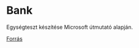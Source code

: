 # Bank
Egységteszt készítése Microsoft útmutató alapján.

[Forrás](https://docs.microsoft.com/en-us/visualstudio/test/walkthrough-creating-and-running-unit-tests-for-managed-code?view=vs-2019 "C# unit test tutorial")
